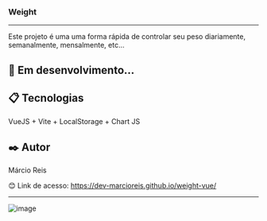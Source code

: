 ### Weight

---

Este projeto é uma uma forma rápida de controlar seu peso diariamente, semanalmente, mensalmente, etc...

## 🚀 Em desenvolvimento...

## 📋 Tecnologias
VueJS + Vite + LocalStorage + Chart JS 

## ✒️ Autor
Márcio Reis

😊 Link de acesso: https://dev-marcioreis.github.io/weight-vue/

---
![image](https://user-images.githubusercontent.com/122680054/235219637-76a8f799-ef9c-4cf1-ade1-ef5fa090e574.png)


